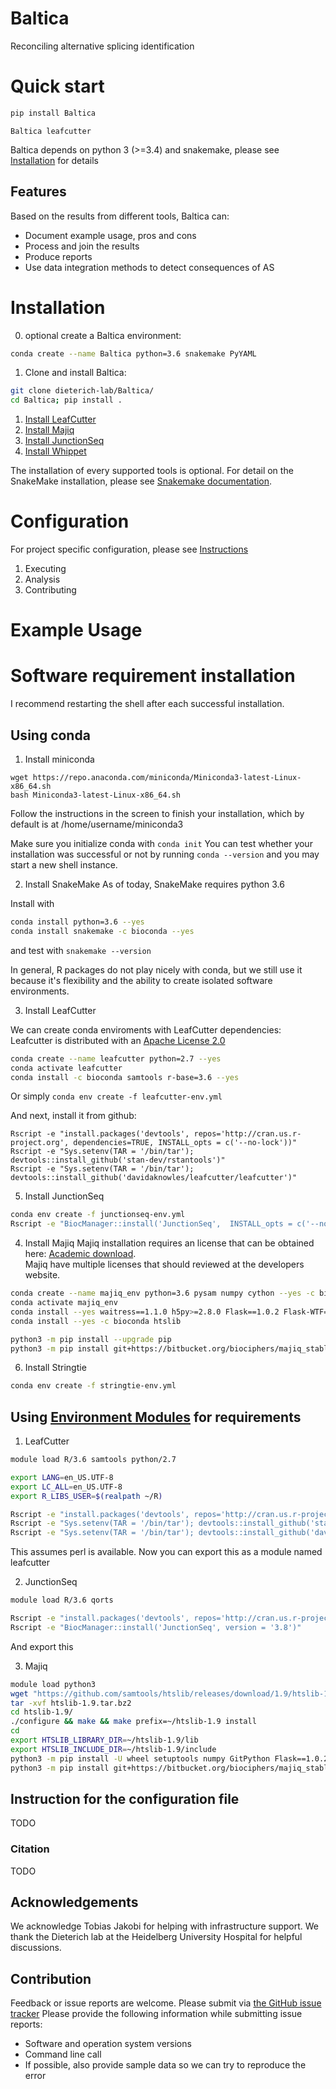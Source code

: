 # Baltica

Reconciling alternative splicing identification

# Quick start

```bash
pip install Baltica
```

`Baltica leafcutter ` 

Baltica depends on python 3 (>=3.4) and snakemake, please see [Installation](#installation) for details

## Features

Based on the results from different tools, Baltica can:

- Document example usage, pros and cons  
- Process and join the results  
- Produce reports  
- Use data integration methods to detect consequences of AS  


# Installation

0) optional create a Baltica environment:

```bash
conda create --name Baltica python=3.6 snakemake PyYAML
```

1) Clone and install Baltica:  
 ```bash
git clone dieterich-lab/Baltica/  
cd Baltica; pip install .
```
1) [Install LeafCutter](#install-leafcutter)
1) [Install Majiq](#install-majiq)
1) [Install JunctionSeq](#install-junctionseq)
1) [Install Whippet](#instal-whippet)

The installation of every supported tools is optional. For detail on the SnakeMake installation, please see
 [Snakemake documentation](https://snakemake.readthedocs.io/en/stable/getting_started/installation.html).

# Configuration

For project specific configuration, please see [Instructions](#Instruction_for_the_configuration_file)

1) Executing 
1) Analysis
1) Contributing

# Example Usage


# Software requirement installation

I recommend restarting the shell after each successful installation.

## Using conda

1) Install miniconda
```
wget https://repo.anaconda.com/miniconda/Miniconda3-latest-Linux-x86_64.sh
bash Miniconda3-latest-Linux-x86_64.sh
``` 
Follow the instructions in the screen to finish your installation, which by default is at /home/username/miniconda3

Make sure you initialize conda with `conda init`
You can test whether your installation was successful or not by running `conda --version`
and you may start a new shell instance. 

2) Install SnakeMake
As of today, SnakeMake requires python 3.6

Install with 

```bash
conda install python=3.6 --yes
conda install snakemake -c bioconda --yes
```
and test with `snakemake --version`

In general, R packages do not play nicely with conda, but we still use it because it's flexibility and the ability to create isolated software environments.

3) Install LeafCutter

We can create conda enviroments with LeafCutter dependencies: 
Leafcutter is distributed with an [Apache License 2.0](https://github.com/davidaknowles/leafcutter/blob/master/LICENSE)

```bash
conda create --name leafcutter python=2.7 --yes
conda activate leafcutter
conda install -c bioconda samtools r-base=3.6 --yes
```
Or simply `conda env create -f leafcutter-env.yml`

And next, install it from github:
```
Rscript -e "install.packages('devtools', repos='http://cran.us.r-project.org', dependencies=TRUE, INSTALL_opts = c('--no-lock'))"
Rscript -e "Sys.setenv(TAR = '/bin/tar'); devtools::install_github('stan-dev/rstantools')"
Rscript -e "Sys.setenv(TAR = '/bin/tar'); devtools::install_github('davidaknowles/leafcutter/leafcutter')"

```

5) Install JunctionSeq


```bash
conda env create -f junctionseq-env.yml
Rscript -e "BiocManager::install('JunctionSeq',  INSTALL_opts = c('--no-lock'))"
```

4) Install Majiq
Majiq installation requires an license that can be obtained here:
[Academic download](https://majiq.biociphers.org/app_download/).   
Majiq have multiple licenses that should reviewed at the developers website.

```bash
conda create --name majiq_env python=3.6 pysam numpy cython --yes -c bioconda
conda activate majiq_env
conda install --yes waitress==1.1.0 h5py>=2.8.0 Flask==1.0.2 Flask-WTF==0.14.2 GitPython>=2.1.11 gunicorn==19.9.0 psutil>=5.4.8 h5py>=2.8.0 scipy>=1.1.0
conda install --yes -c bioconda htslib 

python3 -m pip install --upgrade pip
python3 -m pip install git+https://bitbucket.org/biociphers/majiq_stable.git#egg=majiq
```

6) Install Stringtie
```bash
conda env create -f stringtie-env.yml
```

## Using [Environment Modules](https://modules.readthedocs.io/en/latest/index.html) for requirements 

1) LeafCutter

```bash
module load R/3.6 samtools python/2.7

export LANG=en_US.UTF-8
export LC_ALL=en_US.UTF-8
export R_LIBS_USER=$(realpath ~/R)

Rscript -e "install.packages('devtools', repos='http://cran.us.r-project.org', dependencies=TRUE, INSTALL_opts = c('--no-lock'))"
Rscript -e "Sys.setenv(TAR = '/bin/tar'); devtools::install_github('stan-dev/rstantools')"
Rscript -e "Sys.setenv(TAR = '/bin/tar'); devtools::install_github('davidaknowles/leafcutter/leafcutter')"
```

This assumes perl is available. Now you can export this as a module named leafcutter

2) JunctionSeq

```bash
module load R/3.6 qorts

Rscript -e "install.packages('devtools', repos='http://cran.us.r-project.org', dependencies=TRUE, INSTALL_opts = c('--no-lock'))"
Rscript -e "BiocManager::install('JunctionSeq', version = '3.8')"
```
And export this 

3) Majiq
```bash
module load python3
wget "https://github.com/samtools/htslib/releases/download/1.9/htslib-1.9.tar.bz2"
tar -xvf htslib-1.9.tar.bz2
cd htslib-1.9/
./configure && make && make prefix=~/htslib-1.9 install
cd
export HTSLIB_LIBRARY_DIR=~/htslib-1.9/lib
export HTSLIB_INCLUDE_DIR=~/htslib-1.9/include
python3 -m pip install -U wheel setuptools numpy GitPython Flask==1.0.2 waitress==1.1.0 scipy>=1.1.0 psutil>=5.4.8 h5py>=2.8.0 gunicorn==19.9.0 Flask-WTF==0.14.2 Werkzeug==0.16.0
python3 -m pip install git+https://bitbucket.org/biociphers/majiq_stable.git#egg=majiq
```


## Instruction for the configuration file
TODO

### Citation
TODO

## Acknowledgements

We acknowledge Tobias Jakobi for helping with infrastructure support. We thank the Dieterich lab at the Heidelberg 
University Hospital for helpful discussions. 

## Contribution

Feedback or issue reports are welcome. Please submit via [the GitHub issue tracker](https://github.com/dieterich-lab/Baltica/issues)
Please provide the following information while submitting issue reports:
- Software and operation system versions
- Command line call
- If possible, also provide sample data so we can try to reproduce the error
